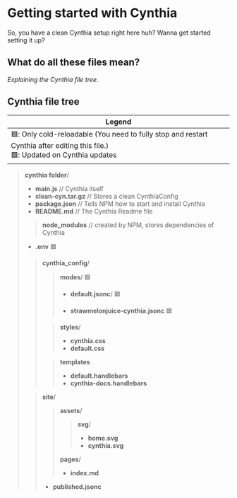 # Getting started with Cynthia

So, you have a clean Cynthia setup right here huh? Wanna get started setting it up?

## What do all these files mean?

_Explaining the Cynthia file tree._



## Cynthia file tree

| Legend                                                       |
| ------------------------------------------------------------ |
| 🟦: Only cold-reloadable (You need to fully stop and restart Cynthia after editing this file.)<br />🟩: Updated on Cynthia updates |


> **cynthia folder**/
>
> - **main.js** // Cynthia itself
> - **clean-cyn.tar.gz** // Stores a clean CynthiaConfig
> - **package.json** // Tells NPM how to start and install Cynthia
> - **README.md** // The Cynthia Readme file
> > **node_modules** // created by NPM, stores dependencies of Cynthia
> - **.env** 🟦
> >**cynthia_config**/
> >
> >> **modes**/ 🟦
> >>
> >> - **default.jsonc**/ 🟦
> >>
> >> - **strawmelonjuice-cynthia.jsonc** 🟦
> >
> >> **styles**/
> >>
> >> - **cynthia.css**
> >> - **default.css**
> >
> >> **templates**
> >>
> >> - **default.handlebars**
> >> - **cynthia-docs.handlebars**
> >
>
> > **site**/
> >
> > > **assets**/
> > >
> > > > **svg**/
> > > >
> > > > - **home.svg**
> > > > - **cynthia.svg**
> > >
> > > **pages**/
> > >
> > > - **index.md**
> > - **published.jsonc**


